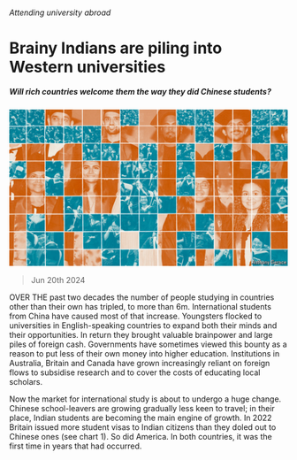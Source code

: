 ###### Attending university abroad

# Brainy Indians are piling into Western universities 

##### Will rich countries welcome them the way they did Chinese students? 

![image](images/20240622_IRD001.jpg) 

> Jun 20th 2024 

OVER THE past two decades the number of people studying in countries other than their own has tripled, to more than 6m. International students from China have caused most of that increase. Youngsters flocked to universities in English-speaking countries to expand both their minds and their opportunities. In return they brought valuable brainpower and large piles of foreign cash. Governments have sometimes viewed this bounty as a reason to put less of their own money into higher education. Institutions in Australia, Britain and Canada have grown increasingly reliant on foreign flows to subsidise research and to cover the costs of educating local scholars.

Now the market for international study is about to undergo a huge change. Chinese school-leavers are growing gradually less keen to travel; in their place, Indian students are becoming the main engine of growth. In 2022 Britain issued more student visas to Indian citizens than they doled out to Chinese ones (see chart 1). So did America. In both countries, it was the first time in years that had occurred. 

